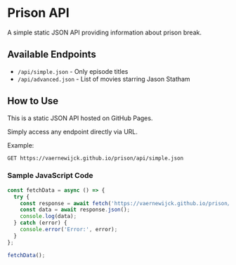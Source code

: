 # Prison API

A simple static JSON API providing information about prison break.

## Available Endpoints

- `/api/simple.json` - Only episode titles
- `/api/advanced.json` - List of movies starring Jason Statham

## How to Use

This is a static JSON API hosted on GitHub Pages. 

Simply access any endpoint directly via URL.

Example:
```
GET https://vaernewijck.github.io/prison/api/simple.json
```

### Sample JavaScript Code

```javascript
const fetchData = async () => {
  try {
    const response = await fetch('https://vaernewijck.github.io/prison/api/simple.json');
    const data = await response.json();
    console.log(data);
  } catch (error) {
    console.error('Error:', error);
  }
};

fetchData();
```
